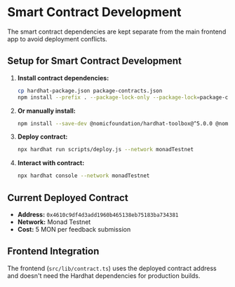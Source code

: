 # Smart Contract Development

The smart contract dependencies are kept separate from the main frontend app to avoid deployment conflicts.

## Setup for Smart Contract Development

1. **Install contract dependencies:**
   ```bash
   cp hardhat-package.json package-contracts.json
   npm install --prefix . --package-lock-only --package-lock=package-contracts-lock.json --production=false -f hardhat-package.json
   ```

2. **Or manually install:**
   ```bash
   npm install --save-dev @nomicfoundation/hardhat-toolbox@^5.0.0 @nomiclabs/hardhat-ethers@^2.2.3 hardhat@^2.24.1
   ```

3. **Deploy contract:**
   ```bash
   npx hardhat run scripts/deploy.js --network monadTestnet
   ```

4. **Interact with contract:**
   ```bash
   npx hardhat console --network monadTestnet
   ```

## Current Deployed Contract

- **Address:** `0x4610c9df4d3add1960b465138eb75183ba734381`
- **Network:** Monad Testnet
- **Cost:** 5 MON per feedback submission

## Frontend Integration

The frontend (`src/lib/contract.ts`) uses the deployed contract address and doesn't need the Hardhat dependencies for production builds. 